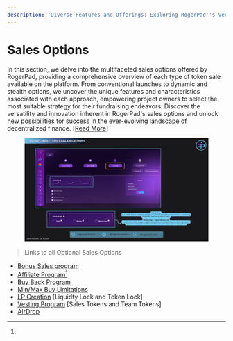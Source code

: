 ```yaml
---
description: 'Diverse Features and Offerings: Exploring RogerPad''s Versatile Sales Options'
---
```


# Sales Options

In this section, we delve into the multifaceted sales options offered by RogerPad, providing a comprehensive overview of each type of token sale available on the platform. From conventional launches to dynamic and stealth options, we uncover the unique features and characteristics associated with each approach, empowering project owners to select the most suitable strategy for their fundraising endeavors. Discover the versatility and innovation inherent in RogerPad's sales options and unlock new possibilities for success in the ever-evolving landscape of decentralized finance.  \[[Read More](https://docs.rogerpad.finance/devleopers-corner/sales-options)]

<figure><img src="../../.gitbook/assets/Step 3 - Sales Options (2).png" alt=""><figcaption></figcaption></figure>

> Links to all Optional Sales Options

* [Bonus Sales program](https://docs.rogerpad.finance/devleopers-corner/sales-options/bonus-sales-program)
* [Affiliate Program](#user-content-fn-1)[^1]
* [Buy Back Program](https://docs.rogerpad.finance/devleopers-corner/sales-options/buy-back-and-burn-program)
* [Min/Max Buy Limitations](https://docs.rogerpad.finance/v/rogerpad-solana-chain/solana-chain/solana-chain/roger-pad-details/varied-sales-options/min-max-buy)
* [LP Creation](https://docs.rogerpad.finance/v/rogerpad-solana-chain/solana-chain/solana-chain/roger-pad-details/varied-sales-options/lp-creation) \[Liquidty Lock and Token Lock]
* [Vesting Program](https://docs.rogerpad.finance/v/rogerpad-solana-chain/solana-chain/solana-chain/roger-pad-details/varied-sales-options/vesting-program-of-rogerpad)  \[Sales Tokens and Team Tokens]
* [AirDrop ](https://docs.rogerpad.finance/roger-eco-system/roger-eco-system/in-development/rogerpad/roger-air-drop)



[^1]: 
